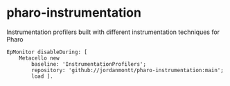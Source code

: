 # pharo-instrumentation
Instrumentation profilers built with different instrumentation techniques for Pharo

```st
EpMonitor disableDuring: [
	Metacello new
		baseline: 'InstrumentationProfilers';
		repository: 'github://jordanmontt/pharo-instrumentation:main';
		load ].
```
